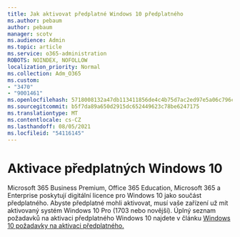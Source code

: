 ```yaml
---
title: Jak aktivovat předplatné Windows 10 předplatného
ms.author: pebaum
author: pebaum
manager: scotv
ms.audience: Admin
ms.topic: article
ms.service: o365-administration
ROBOTS: NOINDEX, NOFOLLOW
localization_priority: Normal
ms.collection: Adm_O365
ms.custom:
- "3470"
- "9001461"
ms.openlocfilehash: 5718008132a47db113411856de4c4b75d7ac2ed97e5a06c796c5be06c535b932
ms.sourcegitcommit: b5f7da89a650d2915dc652449623c78be6247175
ms.translationtype: MT
ms.contentlocale: cs-CZ
ms.lasthandoff: 08/05/2021
ms.locfileid: "54116145"
---
```

# <a name="activating-windows-10-subscriptions"></a>Aktivace předplatných Windows 10

Microsoft 365 Business Premium, Office 365 Education, Microsoft 365 a Enterprise poskytují digitální licence pro Windows 10 jako součást předplatného. Abyste předplatné mohli aktivovat, musí vaše zařízení už mít aktivovaný systém Windows 10 Pro (1703 nebo novější). Úplný seznam požadavků na aktivaci předplatného Windows 10 najdete v článku [Windows 10 požadavky na aktivaci předplatného.](https://docs.microsoft.com/windows/deployment/windows-10-subscription-activation#requirements)

